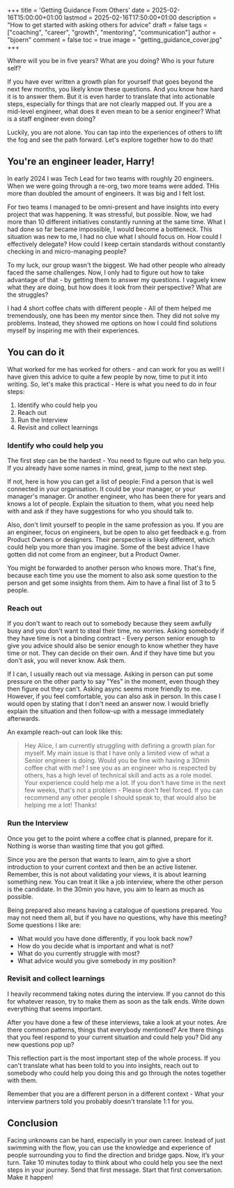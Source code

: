 +++
title = 'Getting Guidance From Others'
date = 2025-02-16T15:00:00+01:00
lastmod = 2025-02-16T17:50:00+01:00
description = "How to get started with asking others for advice"
draft = false
tags = ["coaching", "career", "growth", "mentoring", "communication"]
author = "bjoern"
comment = false
toc = true
image = "getting_guidance_cover.jpg"
+++

Where will you be in five years?
What are you doing?
Who is your future self?

If you have ever written a growth plan for yourself that goes beyond the next few months, you likely know these questions.
And you know how hard it is to answer them.
But it is even harder to translate that into actionable steps, especially for things that are not clearly mapped out.
If you are a mid-level engineer, what does it even mean to be a senior engineer? What is a staff engineer even doing?

Luckily, you are not alone. You can tap into the experiences of others to lift the fog and see the path forward. Let's explore together how to do that!

## You're an engineer leader, Harry!

In early 2024 I was Tech Lead for two teams with roughly 20 engineers. When we were going through a re-org, two more teams were added. 
THis more than doubled the amount of engineers. 
It was big and I felt lost. 

For two teams I managed to be omni-present and have insights into every project that was happening. It was stressful, but possible. 
Now, we had more than 10 different initiatives constantly running at the same time. 
What I had done so far became impossible, I would become a bottleneck. 
This situation was new to me, I had no clue what I should focus on. How could I effectively delegate? How could I keep certain standards without constantly checking in and micro-managing people?

To my luck, our group wasn't the biggest. We had other people who already faced the same challenges.
Now, I only had to figure out how to take advantage of that - by getting them to answer my questions.
I vaguely knew what they are doing, but how does it look from their perspective? What are the struggles? 

I had 4 short coffee chats with different people - All of them helped me tremendously, one has been my mentor since then. 
They did not solve my problems. 
Instead, they showed me options on how I could find solutions myself by inspiring me with their experiences.

## You can do it

What worked for me has worked for others - and can work for you as well! 
I have given this advice to quite a few people by now, time to put it into writing.
So, let's make this practical - Here is what you need to do in four steps:

1. Identify who could help you
2. Reach out
3. Run the Interview
4. Revisit and collect learnings

### Identify who could help you

The first step can be the hardest - You need to figure out who can help you.
If you already have some names in mind, great, jump to the next step. 

If not, here is how you can get a list of people:
Find a person that is well connected in your organisation. It could be your manager, or your manager's manager. 
Or another engineer, who has been there for years and knows a lot of people. 
Explain the situation to them, what you need help with and ask if they have suggestions for who you should talk to. 

Also, don't limit yourself to people in the same profession as you. If you are an engineer, focus on engineers, but be open to also get feedback e.g. from Product Owners or designers. Their perspective is likely different, which could help you more than you imagine. Some of the best advice I have gotten did not come from an engineer, but a Product Owner. 

You might be forwarded to another person who knows more. That's fine, because each time you use the moment to also ask some question to the person and get some insights from them. Aim to have a final list of 3 to 5 people.

### Reach out

If you don't want to reach out to somebody because they seem awfully busy and you don't want to steal their time, no worries. Asking somebody if they have time is not a binding contract - Every person senior enough to give you advice should also be senior enough to know whether they have time or not. They can decide on their own. And if they have time but you don't ask, you will never know. Ask them.

If I can, I usually reach out via message. Asking in person can put some pressure on the other party to say "Yes" in the moment, even though they then figure out they can't. Asking async seems more friendly to me. However, if you feel comfortable, you can also ask in person. In this case I would open by stating that I don't need an answer now. I would briefly explain the situation and then follow-up with a message immediately afterwards.

An example reach-out can look like this:

> Hey Alice,
> I am currently struggling with defining a growth plan for myself. My main issue is that I have only a limited view of
> what a Senior engineer is doing. Would you be fine with having a 30min coffee chat with me? I see you as an engineer who is respected by others, has a high level of technical skill and acts as a role model. Your experience could help me a lot. 
> If you don't have time in the next few weeks, that's not a problem - Please don't feel forced. 
> If you can recommend any other people I should speak to, that would also be helping me a lot! Thanks!

### Run the Interview

Once you get to the point where a coffee chat is planned, prepare for it. 
Nothing is worse than wasting time that you got gifted. 

Since you are the person that wants to learn, aim to give a short introduction to your current context and then be an active listener. Remember, this is not about validating your views, it is about learning something new. 
You can treat it like a job interview, where the other person is the candidate. 
In the 30min you have, you aim to learn as much as possible. 

Being prepared also means having a catalogue of questions prepared. You may not need them all, but if you have no questions, why have this meeting? 
Some questions I like are:
- What would you have done differently, if you look back now?
- How do you decide what is important and what is not?
- What do you currently struggle with most?
- What advice would you give somebody in my position?
 
### Revisit and collect learnings 

I heavily recommend taking notes during the interview. If you cannot do this for whatever reason, try to make them as soon as the talk ends.
Write down everything that seems important. 

After you have done a few of these interviews, take a look at your notes. 
Are there common patterns, things that everybody mentioned?
Are there things that you feel respond to your current situation and could help you?
Did any new questions pop up?

This reflection part is the most important step of the whole process. 
If you can't translate what has been told to you into insights, reach out to somebody who could help you doing this and go through the notes together with them. 

Remember that you are a different person in a different context - What your interview partners told you probably doesn't translate 1:1 for you. 

## Conclusion 

Facing unknowns can be hard, especially in your own career. Instead of just swimming with the flow, you can use the knowledge and experience of people surrounding you to find the direction and bridge gaps. 
Now, it’s your turn. Take 10 minutes today to think about who could help you see the next steps in your journey. Send that first message. Start that first conversation. Make it happen!